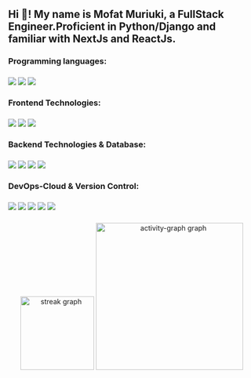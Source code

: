 <h2 align="left">Hi 👋! My name is Mofat Muriuki, a FullStack Engineer.Proficient in Python/Django and familiar with NextJs and ReactJs. </h2>

###
<h3 align="left"> Programming languages:

###
<div align="left">
  <img src="https://cdn.jsdelivr.net/gh/devicons/devicon@latest/icons/python/python-original-wordmark.svg" />     
  <img src="https://cdn.jsdelivr.net/gh/devicons/devicon@latest/icons/javascript/javascript-original.svg" /> 
  <img src="https://cdn.jsdelivr.net/gh/devicons/devicon@latest/icons/typescript/typescript-original.svg" />
</div>

###

###
<h3 align="left"> Frontend Technologies:

###
<div align="left">
  <img src="https://cdn.jsdelivr.net/gh/devicons/devicon@latest/icons/react/react-original-wordmark.svg" />
  <img src="https://cdn.jsdelivr.net/gh/devicons/devicon@latest/icons/nextjs/nextjs-original-wordmark.svg" />
  <img src="https://cdn.jsdelivr.net/gh/devicons/devicon@latest/icons/tailwindcss/tailwindcss-original-wordmark.svg" />
          
</div>

###

###
<h3 align="left"> Backend Technologies & Database:

###
<div align="left">
  <img src="https://cdn.jsdelivr.net/gh/devicons/devicon@latest/icons/django/django-plain-wordmark.svg" />
  <img src="https://cdn.jsdelivr.net/gh/devicons/devicon@latest/icons/djangorest/djangorest-line.svg" />  
  <img src="https://cdn.jsdelivr.net/gh/devicons/devicon@latest/icons/postgresql/postgresql-original-wordmark.svg" />
  <img src="https://cdn.jsdelivr.net/gh/devicons/devicon@latest/icons/postman/postman-original-wordmark.svg" />        
</div>

###

###
<h3 align="left"> DevOps-Cloud & Version Control:

###
<div align="left">
  <img src="https://cdn.jsdelivr.net/gh/devicons/devicon@latest/icons/docker/docker-original-wordmark.svg" />   
  <img src="https://cdn.jsdelivr.net/gh/devicons/devicon@latest/icons/digitalocean/digitalocean-original-wordmark.svg" />
  <img src="https://cdn.jsdelivr.net/gh/devicons/devicon@latest/icons/azure/azure-original-wordmark.svg" />     
  <img src="https://cdn.jsdelivr.net/gh/devicons/devicon@latest/icons/github/github-original-wordmark.svg" />    
  <img src="https://cdn.jsdelivr.net/gh/devicons/devicon@latest/icons/git/git-original-wordmark.svg" />    
</div>

###


###
<div align="center">
  <img src="https://streak-stats.demolab.com?user=DAMunene&locale=en&mode=daily&theme=dracula&hide_border=false&border_radius=5&order=3" height="150" alt="streak graph"  />
  <img src="https://github-readme-activity-graph.vercel.app/graph?username=DAMunene&radius=16&theme=react&area=true&order=5" height="300" alt="activity-graph graph"  />
</div>

###

###

